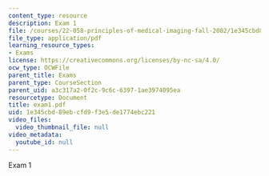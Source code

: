 ```yaml
---
content_type: resource
description: Exam 1
file: /courses/22-058-principles-of-medical-imaging-fall-2002/1e345cbd89ebcfd9f3e5de1774ebc221_exam1.pdf
file_type: application/pdf
learning_resource_types:
- Exams
license: https://creativecommons.org/licenses/by-nc-sa/4.0/
ocw_type: OCWFile
parent_title: Exams
parent_type: CourseSection
parent_uid: a3c317a2-0f2c-9c6c-6397-1ae3974095ea
resourcetype: Document
title: exam1.pdf
uid: 1e345cbd-89eb-cfd9-f3e5-de1774ebc221
video_files:
  video_thumbnail_file: null
video_metadata:
  youtube_id: null
---
```

Exam 1